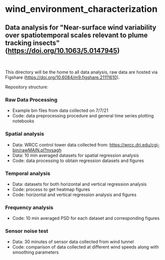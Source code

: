 # wind_environment_characterization

## Data analysis for "Near-surface wind variability over spatiotemporal scales relevant to plume tracking insects" (https://doi.org/10.1063/5.0147945)

</br>

This directory will be the home to all data analysis, raw data are hosted via Figshare (https://doi.org/10.6084/m9.figshare.21111610). 

Repository structure:

### Raw Data Processing 
  - Example bin files from data collected on 7/7/21
  - Code: data preprocessing procedure and general time series plotting notebooks
 
### Spatial analysis
  - Data: WRCC control tower data collected from: https://wrcc.dri.edu/cgi-bin/rawMAIN.pl?nvsagh
  - Data: 10 min averaged datasets for spatial regression analysis 
  - Code: data processing to obtain regression datasets and figures

### Temporal analysis
  - Data: datasets for both horizontal and vertical regression analysis 
  - Code: process to get heatmap figures
  - Code: horizontal and vertical regression analysis and figures

### Frequency analysis
  - Code: 10 min averaged PSD for each dataset and corresponding figures
  
### Sensor noise test
  - Data: 30 minutes of sensor data collected from wind tunnel
  - Code: comparison of data collected at different wind speeds along with smoothing parameters

	
